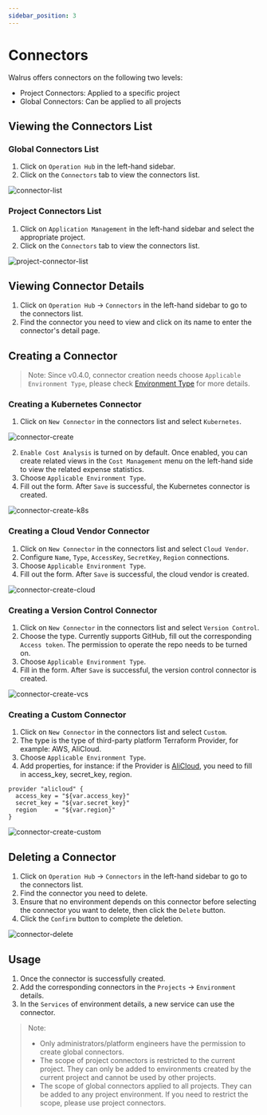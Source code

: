 ```yaml
---
sidebar_position: 3
---
```


# Connectors

Walrus offers connectors on the following two levels:

- Project Connectors: Applied to a specific project
- Global Connectors: Can be applied to all projects
## Viewing the Connectors List

### Global Connectors List

1. Click on `Operation Hub` in the left-hand sidebar.
2. Click on the `Connectors` tab to view the connectors list.

![connector-list](/img/v0.4.0/opration/connector/op-conn-list-en.png)

### Project Connectors List

1. Click on `Application Management` in the left-hand sidebar and select the appropriate project.
2. Click on the `Connectors` tab to view the connectors list.

![project-connector-list](/img/v0.4.0/application/project/app-proj-conn-list-en.png)

## Viewing Connector Details

1. Click on `Operation Hub` -> `Connectors` in the left-hand sidebar to go to the connectors list.
2. Find the connector you need to view and click on its name to enter the connector's detail page.

## Creating a Connector

> Note:
> Since v0.4.0, connector creation needs choose `Applicable Environment Type`, please check [Environment Type](/application/environment#environment-type) for more details.

### Creating a Kubernetes Connector

1. Click on `New Connector` in the connectors list and select `Kubernetes`.

![connector-create](/img/v0.4.0/quickstart/qs-add-connector-en.png)

2. `Enable Cost Analysis` is turned on by default. Once enabled, you can create related views in the `Cost Management` menu on the left-hand side to view the related expense statistics.
3. Choose `Applicable Environment Type`.
4. Fill out the form. After `Save` is successful, the Kubernetes connector is created.
   
![connector-create-k8s](/img/v0.4.0/opration/connector/op-conn-create-k8s-en.png)

### Creating a Cloud Vendor Connector

1. Click on `New Connector` in the connectors list and select `Cloud Vendor`.
2. Configure `Name`, `Type`, `AccessKey`, `SecretKey`, `Region` connections.
3. Choose `Applicable Environment Type`.
4. Fill out the form. After `Save` is successful, the cloud vendor is created.

![connector-create-cloud](/img/v0.4.0/opration/connector/op-conn-create-cloud-en.png)

### Creating a Version Control Connector

1. Click on `New Connector` in the connectors list and select `Version Control`.
2. Choose the type. Currently supports GitHub, fill out the corresponding `Access token`. The permission to operate the repo needs to be turned on.
3. Choose `Applicable Environment Type`.
4. Fill in the form. After `Save` is successful, the version control connector is created.

![connector-create-vcs](/img/v0.4.0/opration/connector/op-conn-create-vcs-en.png)

### Creating a Custom Connector

1. Click on `New Connector` in the connectors list and select `Custom`.
2. The type is the type of third-party platform Terraform Provider, for example: AWS, AliCloud.
3. Choose `Applicable Environment Type`.
4. Add properties, for instance: if the Provider is [AliCloud](https://registry.terraform.io/providers/aliyun/alicloud/latest/docs), you need to fill in access_key, secret_key, region.

```
provider "alicloud" {
  access_key = "${var.access_key}"
  secret_key = "${var.secret_key}"
  region     = "${var.region}"
}
```

![connector-create-custom](/img/v0.4.0/opration/connector/op-conn-create-custom-en.png)
## Deleting a Connector

1. Click on `Operation Hub` -> `Connectors` in the left-hand sidebar to go to the connectors list.
2. Find the connector you need to delete.
3. Ensure that no environment depends on this connector before selecting the connector you want to delete, then click the `Delete` button.
5. Click the `Confirm` button to complete the deletion.

![connector-delete](/img/v0.4.0/opration/connector/op-conn-del-en.png)

## Usage

1. Once the connector is successfully created.
2. Add the corresponding connectors in the `Projects` -> `Environment` details.
3. In the `Services` of environment details, a new service can use the connector.

> Note:
> - Only administrators/platform engineers have the permission to create global connectors.
> - The scope of project connectors is restricted to the current project. They can only be added to environments created by the current project and cannot be used by other projects.
> - The scope of global connectors applied to all projects. They can be added to any project environment. If you need to restrict the scope, please use project connectors.